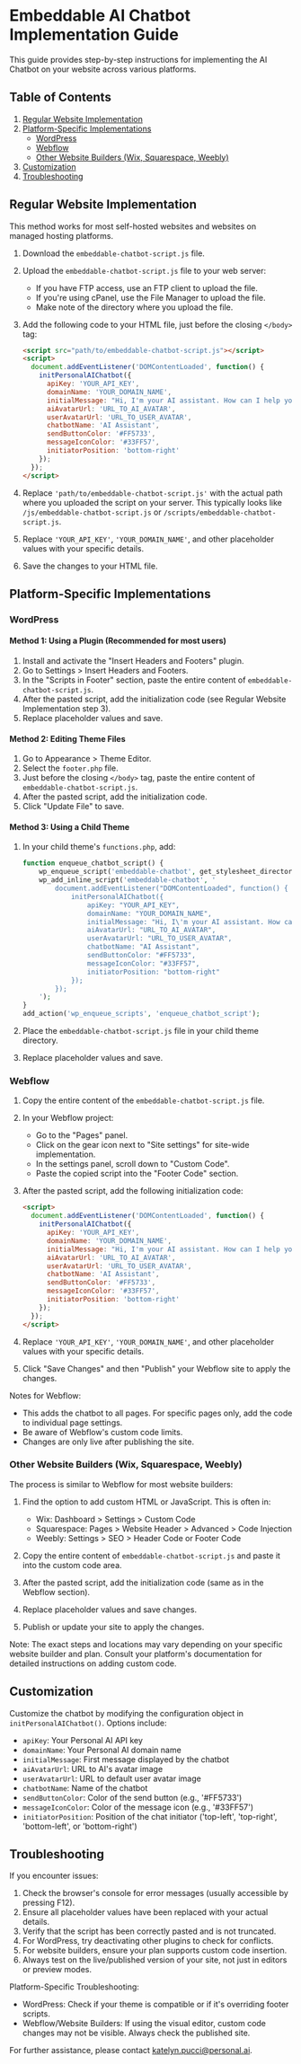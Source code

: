 # Embeddable AI Chatbot Implementation Guide

This guide provides step-by-step instructions for implementing the AI Chatbot on your website across various platforms.

## Table of Contents

1. [Regular Website Implementation](#regular-website-implementation)
2. [Platform-Specific Implementations](#platform-specific-implementations)
   - [WordPress](#wordpress)
   - [Webflow](#webflow)
   - [Other Website Builders (Wix, Squarespace, Weebly)](#other-website-builders-wix-squarespace-weebly)
3. [Customization](#customization)
4. [Troubleshooting](#troubleshooting)

## Regular Website Implementation

This method works for most self-hosted websites and websites on managed hosting platforms.

1. Download the `embeddable-chatbot-script.js` file.

2. Upload the `embeddable-chatbot-script.js` file to your web server:
   - If you have FTP access, use an FTP client to upload the file.
   - If you're using cPanel, use the File Manager to upload the file.
   - Make note of the directory where you upload the file.

3. Add the following code to your HTML file, just before the closing `</body>` tag:

   ```html
   <script src="path/to/embeddable-chatbot-script.js"></script>
   <script>
     document.addEventListener('DOMContentLoaded', function() {
       initPersonalAIChatbot({
         apiKey: 'YOUR_API_KEY',
         domainName: 'YOUR_DOMAIN_NAME',
         initialMessage: "Hi, I'm your AI assistant. How can I help you today?",
         aiAvatarUrl: 'URL_TO_AI_AVATAR',
         userAvatarUrl: 'URL_TO_USER_AVATAR',
         chatbotName: 'AI Assistant',
         sendButtonColor: '#FF5733',
         messageIconColor: '#33FF57',
         initiatorPosition: 'bottom-right'
       });
     });
   </script>
   ```

4. Replace `'path/to/embeddable-chatbot-script.js'` with the actual path where you uploaded the script on your server. This typically looks like `/js/embeddable-chatbot-script.js` or `/scripts/embeddable-chatbot-script.js`.

5. Replace `'YOUR_API_KEY'`, `'YOUR_DOMAIN_NAME'`, and other placeholder values with your specific details.

6. Save the changes to your HTML file.

## Platform-Specific Implementations

### WordPress

#### Method 1: Using a Plugin (Recommended for most users)

1. Install and activate the "Insert Headers and Footers" plugin.
2. Go to Settings > Insert Headers and Footers.
3. In the "Scripts in Footer" section, paste the entire content of `embeddable-chatbot-script.js`.
4. After the pasted script, add the initialization code (see Regular Website Implementation step 3).
5. Replace placeholder values and save.

#### Method 2: Editing Theme Files

1. Go to Appearance > Theme Editor.
2. Select the `footer.php` file.
3. Just before the closing `</body>` tag, paste the entire content of `embeddable-chatbot-script.js`.
4. After the pasted script, add the initialization code.
5. Click "Update File" to save.

#### Method 3: Using a Child Theme

1. In your child theme's `functions.php`, add:

   ```php
   function enqueue_chatbot_script() {
       wp_enqueue_script('embeddable-chatbot', get_stylesheet_directory_uri() . '/path/to/embeddable-chatbot-script.js', array(), '1.0.0', true);
       wp_add_inline_script('embeddable-chatbot', '
           document.addEventListener("DOMContentLoaded", function() {
               initPersonalAIChatbot({
                   apiKey: "YOUR_API_KEY",
                   domainName: "YOUR_DOMAIN_NAME",
                   initialMessage: "Hi, I\'m your AI assistant. How can I help you today?",
                   aiAvatarUrl: "URL_TO_AI_AVATAR",
                   userAvatarUrl: "URL_TO_USER_AVATAR",
                   chatbotName: "AI Assistant",
                   sendButtonColor: "#FF5733",
                   messageIconColor: "#33FF57",
                   initiatorPosition: "bottom-right"
               });
           });
       ');
   }
   add_action('wp_enqueue_scripts', 'enqueue_chatbot_script');
   ```

2. Place the `embeddable-chatbot-script.js` file in your child theme directory.
3. Replace placeholder values and save.

### Webflow

1. Copy the entire content of the `embeddable-chatbot-script.js` file.

2. In your Webflow project:
   - Go to the "Pages" panel.
   - Click on the gear icon next to "Site settings" for site-wide implementation.
   - In the settings panel, scroll down to "Custom Code".
   - Paste the copied script into the "Footer Code" section.

3. After the pasted script, add the following initialization code:

   ```html
   <script>
     document.addEventListener('DOMContentLoaded', function() {
       initPersonalAIChatbot({
         apiKey: 'YOUR_API_KEY',
         domainName: 'YOUR_DOMAIN_NAME',
         initialMessage: "Hi, I'm your AI assistant. How can I help you today?",
         aiAvatarUrl: 'URL_TO_AI_AVATAR',
         userAvatarUrl: 'URL_TO_USER_AVATAR',
         chatbotName: 'AI Assistant',
         sendButtonColor: '#FF5733',
         messageIconColor: '#33FF57',
         initiatorPosition: 'bottom-right'
       });
     });
   </script>
   ```

4. Replace `'YOUR_API_KEY'`, `'YOUR_DOMAIN_NAME'`, and other placeholder values with your specific details.

5. Click "Save Changes" and then "Publish" your Webflow site to apply the changes.

Notes for Webflow:
- This adds the chatbot to all pages. For specific pages only, add the code to individual page settings.
- Be aware of Webflow's custom code limits.
- Changes are only live after publishing the site.

### Other Website Builders (Wix, Squarespace, Weebly)

The process is similar to Webflow for most website builders:

1. Find the option to add custom HTML or JavaScript. This is often in:
   - Wix: Dashboard > Settings > Custom Code
   - Squarespace: Pages > Website Header > Advanced > Code Injection
   - Weebly: Settings > SEO > Header Code or Footer Code

2. Copy the entire content of `embeddable-chatbot-script.js` and paste it into the custom code area.

3. After the pasted script, add the initialization code (same as in the Webflow section).

4. Replace placeholder values and save changes.

5. Publish or update your site to apply the changes.

Note: The exact steps and locations may vary depending on your specific website builder and plan. Consult your platform's documentation for detailed instructions on adding custom code.

## Customization

Customize the chatbot by modifying the configuration object in `initPersonalAIChatbot()`. Options include:

- `apiKey`: Your Personal AI API key
- `domainName`: Your Personal AI domain name
- `initialMessage`: First message displayed by the chatbot
- `aiAvatarUrl`: URL to AI's avatar image
- `userAvatarUrl`: URL to default user avatar image
- `chatbotName`: Name of the chatbot
- `sendButtonColor`: Color of the send button (e.g., '#FF5733')
- `messageIconColor`: Color of the message icon (e.g., '#33FF57')
- `initiatorPosition`: Position of the chat initiator ('top-left', 'top-right', 'bottom-left', or 'bottom-right')

## Troubleshooting

If you encounter issues:

1. Check the browser's console for error messages (usually accessible by pressing F12).
2. Ensure all placeholder values have been replaced with your actual details.
3. Verify that the script has been correctly pasted and is not truncated.
4. For WordPress, try deactivating other plugins to check for conflicts.
5. For website builders, ensure your plan supports custom code insertion.
6. Always test on the live/published version of your site, not just in editors or preview modes.

Platform-Specific Troubleshooting:
- WordPress: Check if your theme is compatible or if it's overriding footer scripts.
- Webflow/Website Builders: If using the visual editor, custom code changes may not be visible. Always check the published site.

For further assistance, please contact katelyn.pucci@personal.ai.
